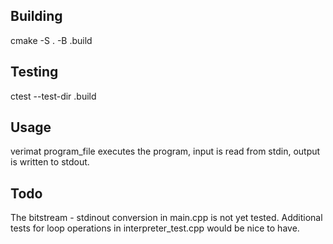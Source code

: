 Building
--------
cmake -S . -B .build

Testing
-------
ctest --test-dir .build

Usage
-----
verimat program\_file executes the program, input is read from stdin, output is written to stdout.

Todo
----
The bitstream - stdinout conversion in main.cpp is not yet tested.
Additional tests for loop operations in interpreter\_test.cpp would be nice to have.
